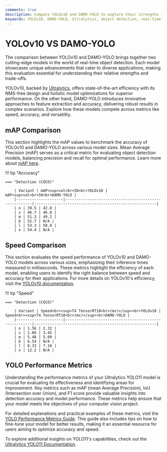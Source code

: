```yaml
---
comments: true
description: Compare YOLOv10 and DAMO-YOLO to explore their strengths in object detection, real-time AI, and edge AI. Discover how these models deliver cutting-edge performance in computer vision while balancing speed and accuracy for diverse applications. 
keywords: YOLOv10, DAMO-YOLO, Ultralytics, object detection, real-time AI, edge AI, computer vision, model comparison
---
```


# YOLOv10 VS DAMO-YOLO

The comparison between YOLOv10 and DAMO-YOLO brings together two cutting-edge models in the world of real-time object detection. Each model showcases unique advancements that cater to diverse applications, making this evaluation essential for understanding their relative strengths and trade-offs.

YOLOv10, backed by [Ultralytics](https://www.ultralytics.com/), offers state-of-the-art efficiency with its NMS-free design and holistic model optimizations for superior performance. On the other hand, DAMO-YOLO introduces innovative approaches to feature extraction and accuracy, delivering robust results in complex scenarios. Explore how these models compete across metrics like speed, accuracy, and versatility.


## mAP Comparison

This section highlights the mAP values to benchmark the accuracy of YOLOv10 and DAMO-YOLO across various model sizes. Mean Average Precision (mAP) serves as a critical metric for evaluating object detection models, balancing precision and recall for optimal performance. Learn more about [mAP here](https://www.ultralytics.com/glossary/mean-average-precision-map).


!!! tip "Accuracy"

	=== "Detection (COCO)"

		| Variant | mAP<sup>val<br>50<br>YOLOv10 | mAP<sup>val<br>50<br>DAMO-YOLO |
		|---------------------|-------------------------------------------------------|-------------------------------------------------------|
		| n | 39.5 | 42.0 |
		| s | 46.7 | 46.0 |
		| m | 51.3 | 49.2 |
		| b | 52.7 | N/A |
		| l | 53.3 | 50.8 |
		| x | 54.4 | N/A |
		

## Speed Comparison

This section evaluates the speed performance of YOLOv10 and DAMO-YOLO models across various sizes, emphasizing their inference times measured in milliseconds. These metrics highlight the efficiency of each model, enabling users to identify the right balance between speed and accuracy for their applications. For more details on YOLOv10's efficiency, visit the [YOLOv10 documentation](https://docs.ultralytics.com/models/yolov10/).


!!! tip "Speed"

	=== "Detection (COCO)"

		| Variant | Speed<br><sup>T4 TensorRT10<br>(ms)</sup><br>YOLOv10 | Speed<br><sup>T4 TensorRT10<br>(ms)</sup><br>DAMO-YOLO |
		|---------------------|-------------------------------------------------------|-------------------------------------------------------|
		| n | 1.56 | 2.32 |
		| s | 2.66 | 3.45 |
		| m | 5.48 | 5.09 |
		| b | 6.54 | N/A |
		| l | 8.33 | 7.18 |
		| x | 12.2 | N/A |

## YOLO Performance Metrics

Understanding the performance metrics of your Ultralytics YOLO11 model is crucial for evaluating its effectiveness and identifying areas for improvement. Key metrics such as mAP (mean Average Precision), IoU (Intersection over Union), and F1 score provide valuable insights into detection accuracy and model performance. These metrics help ensure that your model meets the objectives of your computer vision project.

For detailed explanations and practical examples of these metrics, visit the [YOLO Performance Metrics Guide](https://docs.ultralytics.com/guides/yolo-performance-metrics). This guide also includes tips on how to fine-tune your model for better results, making it an essential resource for users aiming to optimize accuracy and speed.

To explore additional insights on YOLO11's capabilities, check out the [Ultralytics YOLO11 Documentation](https://docs.ultralytics.com/models/yolo11/).
